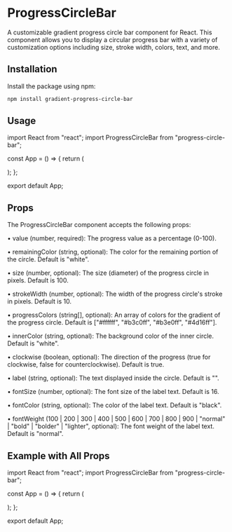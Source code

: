# ProgressCircleBar

A customizable gradient progress circle bar component for React. This component allows you to display a circular progress bar with a variety of customization options including size, stroke width, colors, text, and more.

## Installation

Install the package using npm:

```bash
npm install gradient-progress-circle-bar
```

## Usage

import React from "react";
import ProgressCircleBar from "progress-circle-bar";

const App = () => {
return (
  <div>
    <ProgressCircleBar 
      value={75} 
      label="75%" 
      fontWeight="bold" 
    />
  </div>
  );
};

export default App;

## Props

The ProgressCircleBar component accepts the following props:

• value (number, required): The progress value as a percentage (0-100).

• remainingColor (string, optional): The color for the remaining portion of the circle. Default is "white".

• size (number, optional): The size (diameter) of the progress circle in pixels. Default is 100.

• strokeWidth (number, optional): The width of the progress circle's stroke in pixels. Default is 10.

• progressColors (string[], optional): An array of colors for the gradient of the progress circle. Default is ["#ffffff", "#b3c0ff", "#b3e0ff", "#4d16ff"].

• innerColor (string, optional): The background color of the inner circle. Default is "white".

• clockwise (boolean, optional): The direction of the progress (true for clockwise, false for counterclockwise). Default is true.

• label (string, optional): The text displayed inside the circle. Default is "".

• fontSize (number, optional): The font size of the label text. Default is 16.

• fontColor (string, optional): The color of the label text. Default is "black".

• fontWeight (100 | 200 | 300 | 400 | 500 | 600 | 700 | 800 | 900 | "normal" | "bold" | "bolder" | "lighter", optional): The font weight of the label text. Default is "normal".

## Example with All Props

import React from "react";
import ProgressCircleBar from "progress-circle-bar";

const App = () => {
return (
  <div>
    <ProgressCircleBar
      value={75}
      remainingColor="lightgray"
      size={150}
      strokeWidth={15}
      progressColors={["#ff0000", "#00ff00", "#0000ff"]}
      innerColor="#f0f0f0"
      clockwise={false}
      label="75%"
      fontSize={20}
      fontColor="blue"
      fontWeight="bold"
    />
  </div>
  );
};

export default App;
